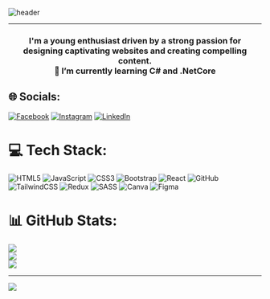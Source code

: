 ![header](https://capsule-render.vercel.app/api?type=waving&height=400&color=a6e1fa&text=Hello,%20ThisIsLarry&section=header&reversal=false&textBg=false&fontColor=001c55&fontSize=50&fontAlign=75&animation=twinkling&descAlign=50)

<hr/>

<h3 align="center">I'm a young enthusiast driven by a strong passion for designing captivating websites and creating compelling content. <br> 🌱 I’m currently learning C# and .NetCore</h3>

## 🌐 Socials:
[![Facebook](https://img.shields.io/badge/Facebook-%231877F2.svg?logo=Facebook&logoColor=white)](https://facebook.com/https://www.facebook.com/profile.php?id=100048894316138) [![Instagram](https://img.shields.io/badge/Instagram-%23E4405F.svg?logo=Instagram&logoColor=white)](https://instagram.com/https://www.instagram.com/larrylemondio?fbclid=IwAR0FRObcNeT815tkd-D6mWEm1bp0phXPPgcz2n0lS2iPoI_qyEatJ1IkYYI) [![LinkedIn](https://img.shields.io/badge/LinkedIn-%230077B5.svg?logo=linkedin&logoColor=white)](https://linkedin.com/in/https://www.linkedin.com/in/zwe-kyaw-htet-770981278/) 

# 💻 Tech Stack:
![HTML5](https://img.shields.io/badge/html5-%23E34F26.svg?style=flat&logo=html5&logoColor=white) ![JavaScript](https://img.shields.io/badge/javascript-%23323330.svg?style=flat&logo=javascript&logoColor=%23F7DF1E) ![CSS3](https://img.shields.io/badge/css3-%231572B6.svg?style=flat&logo=css3&logoColor=white) ![Bootstrap](https://img.shields.io/badge/bootstrap-%23563D7C.svg?style=flat&logo=bootstrap&logoColor=white) ![React](https://img.shields.io/badge/react-%2320232a.svg?style=flat&logo=react&logoColor=%2361DAFB) ![GitHub](https://img.shields.io/badge/GitHub-%23121011.svg?style=flat&logo=github&logoColor=white) ![TailwindCSS](https://img.shields.io/badge/tailwindcss-%2338B2AC.svg?style=flat&logo=tailwind-css&logoColor=white) ![Redux](https://img.shields.io/badge/redux-%23593d88.svg?style=flat&logo=redux&logoColor=white) ![SASS](https://img.shields.io/badge/SASS-hotpink.svg?style=flat&logo=SASS&logoColor=white) ![Canva](https://img.shields.io/badge/Canva-%2300C4CC.svg?style=flat&logo=Canva&logoColor=white) 	![Figma](https://img.shields.io/badge/figma-%23F24E1E.svg?style=flat&logo=figma&logoColor=white)
# 📊 GitHub Stats:
![](https://github-readme-stats.vercel.app/api?username=LarryPinicola&theme=algolia&hide_border=false&include_all_commits=false&count_private=false)<br/>
![](https://github-readme-streak-stats.herokuapp.com/?user=LarryPinicola&theme=algolia&hide_border=false)<br/>
![](https://github-readme-stats.vercel.app/api/top-langs/?username=LarryPinicola&theme=algolia&hide_border=false&include_all_commits=false&count_private=false&layout=compact)

---
[![](https://visitcount.itsvg.in/api?id=LarryPinicola&icon=0&color=0)](https://visitcount.itsvg.in)

<!-- Proudly created with GPRM ( https://gprm.itsvg.in ) -->
